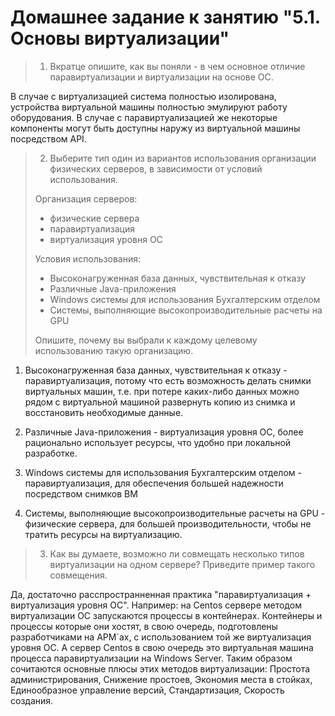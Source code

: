 # Домашнее задание к занятию "5.1. Основы виртуализации"

> 1. Вкратце опишите, как вы поняли - в чем основное отличие паравиртуализации и виртуализации на основе ОС.

В случае с виртуализацией система полностью изолирована, устройства виртуальной машины полностью эмулируют работу оборудования. В случае с 
паравиртуализацией же некоторые компоненты могут быть доступны наружу из виртуальной машины посредством API.

> 2. Выберите тип один из вариантов использования организации физических серверов, в зависимости от условий использования.
> 
>  Организация серверов:
> 
> * физические сервера
> * паравиртуализация
> * виртуализация уровня ОС
> 
> Условия использования:
> 
> * Высоконагруженная база данных, чувствительная к отказу
> * Различные Java-приложения
> * Windows системы для использования Бухгалтерским отделом
> * Системы, выполняющие высокопроизводительные расчеты на GPU
> 
>  Опишите, почему вы выбрали к каждому целевому использованию такую организацию.

1. Высоконагруженная база данных, чувствительная к отказу - паравиртуализация, потому что есть возможность делать снимки виртуальных  машин, т.е. при потере каких-либо данных можно рядом с виртуальной  машиной развернуть копию из снимка и восстановить необходимые данные.
 
2. Различные Java-приложения - виртуализация уровня ОС, более  рационально использует ресурсы, что удобно при локальной разработке.
 
3. Windows системы для использования Бухгалтерским отделом -  паравиртуализация, для обеспечения большей надежности посредством снимков ВМ
 
4. Системы, выполняющие высокопроизводительные расчеты на GPU - физические сервера, для большей производительности, чтобы не тратить  ресурсы на виртуализацию.

> 3. Как вы думаете, возможно ли совмещать несколько типов виртуализации на одном сервере? Приведите пример такого совмещения.

Да, достаточно расспространненная практика "паравиртуализация + виртуализация уровня ОС". Например: на Centos сервере методом виртуализации ОС запускаются процессы в контейнерах. Контейнеры и процессы которые они хостят, в свою очередь, подготовлены разработчиками на АРМ`ах, с использованием той же виртуализация уровня ОС. А сервер Centos в свою очередь это виртуальная машина процесса паравиртуализации на Windows Server. Таким образом сочитаются основные плюсы этих методов виртуализации: Простота администрирования, Снижение простоев, Экономия места в стойках, Единообразное управление версий, Стандартизация, Скорость создания.

